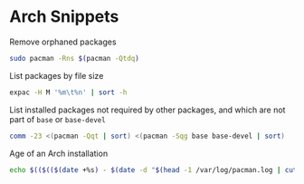 # Arch Snippets

Remove orphaned packages

```sh
sudo pacman -Rns $(pacman -Qtdq)
```

List packages by file size

```sh
expac -H M '%m\t%n' | sort -h
```

List installed packages not required by other packages, and which are not part of `base` or `base-devel`

```sh
comm -23 <(pacman -Qqt | sort) <(pacman -Sqg base base-devel | sort)
```

Age of an Arch installation

```sh
echo $(($(($(date +%s) - $(date -d "$(head -1 /var/log/pacman.log | cut -d ' ' -f 1,2 | tr -d '[]')" +%s))) / 86400)) days
```
